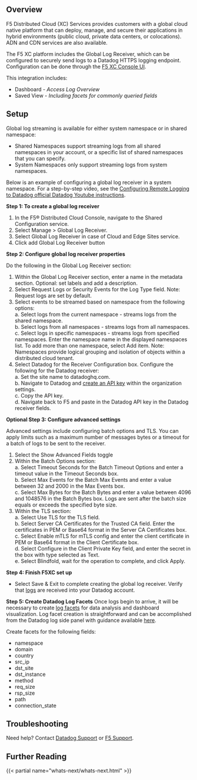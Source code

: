## Overview

F5 Distributed Cloud (XC) Services provides customers with a global cloud native platform that can deploy, manage, and secure their applications in hybrid environments (public cloud, private data centers, or colocations). ADN and CDN services are also available. 

The F5 XC platform includes the Global Log Receiver, which can be configured to securely send logs to a Datadog HTTPS logging endpoint. Configuration can be done through the [F5 XC Console UI][2].


This integration includes:

- Dashboard - *Access Log Overview*
- Saved View - *Including facets for commonly queried fields*

## Setup

Global log streaming is available for either system namespace or in shared namespace:
- Shared Namespaces support streaming logs from all shared namespaces in your account, or a specific list of shared namespaces that you can specify.
- System Namespaces only support streaming logs from system namespaces.

Below is an example of configuring a global log receiver in a system namespace. For a step-by-step video, see the [Configuring Remote Logging to Datadog official Datadog Youtube instructions][7].

**Step 1: To create a global log receiver**

1. In the F5® Distributed Cloud Console, navigate to the Shared Configuration service.
2. Select Manage > Global Log Receiver.
3. Select Global Log Receiver in case of Cloud and Edge Sites service.
4. Click add Global Log Receiver button



**Step 2: Configure global log receiver properties**

Do the following in the Global Log Receiver section:

1. Within the Global Log Receiver section, enter a name in the metadata section. Optional: set labels and add a description.
2. Select Request Logs or Security Events for the Log Type field. Note: Request logs are set by default.
3. Select events to be streamed based on namespace from the following options:  
	a. Select logs from the current namespace - streams logs from the shared namespace.  
	b. Select logs from all namespaces - streams logs from all namespaces.  
	c. Select logs in specific namespaces - streams logs from specified namespaces. Enter the namespace name in the displayed namespaces list. To add more than one namespace, select Add item. Note: Namespaces provide logical grouping and isolation of objects within a distributed cloud tenant.  
4. Select Datadog for the Receiver Configuration box. Configure the following for the Datadog receiver:  
	a. Set the site name to datadoghq.com.  
	b. Navigate to Datadog and [create an API key][4] within the organization settings.  
	c. Copy the API key.  
	d.  Navigate back to F5 and paste in the Datadog API key in the Datadog receiver fields.  

**Optional Step 3: Configure advanced settings**

Advanced settings include configuring batch options and TLS. You can apply limits such as a maximum number of messages bytes or a timeout for a batch of logs to be sent to the receiver.

1. Select the Show Advanced Fields toggle
2. Within the Batch Options section:  
	a. Select Timeout Seconds for the Batch Timeout Options and enter a timeout value in the Timeout Seconds box.  
	b. Select Max Events for the Batch Max Events and enter a value between 32 and 2000 in the Max Events box.  
	c. Select Max Bytes for the Batch Bytes and enter a value between 4096 and 1048576 in the Batch Bytes box. Logs are sent after the batch size equals or exceeds the specified byte size.  
3. Within the TLS section:  
	a. Select Use TLS for the TLS field.  
	b. Select Server CA Certificates for the Trusted CA field. Enter the certificates in PEM or Base64 format in the Server CA Certificates box.  
	c. Select Enable mTLS for mTLS config and enter the client certificate in PEM or Base64 format in the Client Certificate box.  
	d. Select Configure in the Client Private Key field, and enter the secret in the box with type selected as Text.  
	e. Select Blindfold, wait for the operation to complete, and click Apply.  

**Step 4: Finish F5XC set up**

- Select Save & Exit to complete creating the global log receiver. Verify that [logs][5] are received into your Datadog account.

**Step 5: Create Datadog Log Facets**
Once logs begin to arrive, it will be necessary to create [log facets][8] for data analysis and dashboard visualization. Log facet creation is straightforward and can be accomplished from the Datadog log side panel with guidance available [here][9]. 

Create facets for the following fields:

- namespace
- domain
- country
- src_ip
- dst_site
- dst_instance
- method
- req_size
- rsp_size
- path
- connection_state

## Troubleshooting

Need help? Contact [Datadog Support][1] or [F5 Support][6].

## Further Reading

{{< partial name="whats-next/whats-next.html" >}}

[1]: http://docs.datadoghq.com/help/
[2]: https://www.f5.com/cloud/products/distributed-cloud-console
[3]: https://www.f5.com/cloud
[4]: https://docs.datadoghq.com/account_management/api-app-keys/
[5]: https://app.datadoghq.com/logs
[6]: https://docs.cloud.f5.com/docs/support/support
[7]: https://youtu.be/VUtXCUngiw8
[8]: https://docs.datadoghq.com/logs/explorer/facets/
[9]: https://docs.datadoghq.com/logs/explorer/facets/#create-facets
